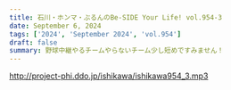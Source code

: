 ```yaml
---
title: 石川・ホンマ・ぶるんのBe-SIDE Your Life! vol.954-3
date: September 6, 2024
tags: ['2024', 'September 2024', 'vol.954']
draft: false
summary: 野球中継やるチームやらないチーム少し短めですみません！
---
```


http://project-phi.ddo.jp/ishikawa/ishikawa954_3.mp3
